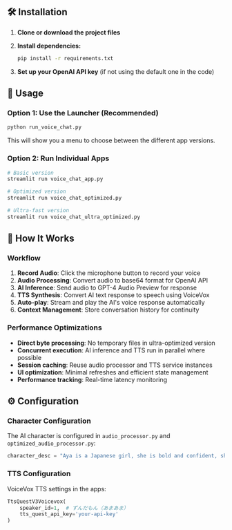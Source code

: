 

## 🛠️ Installation

1. **Clone or download the project files**

2. **Install dependencies:**
   ```bash
   pip install -r requirements.txt
   ```

3. **Set up your OpenAI API key** (if not using the default one in the code)

## 🎯 Usage

### Option 1: Use the Launcher (Recommended)
```bash
python run_voice_chat.py
```
This will show you a menu to choose between the different app versions.

### Option 2: Run Individual Apps
```bash
# Basic version
streamlit run voice_chat_app.py

# Optimized version  
streamlit run voice_chat_optimized.py

# Ultra-fast version
streamlit run voice_chat_ultra_optimized.py
```

## 🔧 How It Works

### Workflow
1. **Record Audio**: Click the microphone button to record your voice
2. **Audio Processing**: Convert audio to base64 format for OpenAI API
3. **AI Inference**: Send audio to GPT-4 Audio Preview for response
4. **TTS Synthesis**: Convert AI text response to speech using VoiceVox
5. **Auto-play**: Stream and play the AI's voice response automatically
6. **Context Management**: Store conversation history for continuity

### Performance Optimizations
- **Direct byte processing**: No temporary files in ultra-optimized version
- **Concurrent execution**: AI inference and TTS run in parallel where possible
- **Session caching**: Reuse audio processor and TTS service instances
- **UI optimization**: Minimal refreshes and efficient state management
- **Performance tracking**: Real-time latency monitoring

## ⚙️ Configuration

### Character Configuration
The AI character is configured in `audio_processor.py` and `optimized_audio_processor.py`:
```python
character_desc = "Aya is a Japanese girl, she is bold and confident, she is a student and likes to tease others"
```

### TTS Configuration
VoiceVox TTS settings in the apps:
```python
TtsQuestV3Voicevox(
    speaker_id=1,  # ずんだもん（あまあま）
    tts_quest_api_key='your-api-key'
)
```
